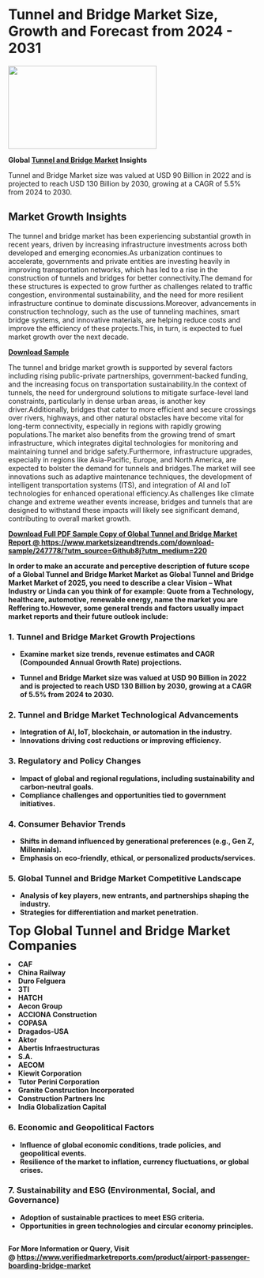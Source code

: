 <H1>Tunnel and Bridge Market Size, Growth and Forecast from 2024 - 2031</H1><img class="aligncenter size-medium wp-image-584254" src="https://thirdeyenews.in/wp-content/uploads/2024/09/Global-Market-Research-300x168.jpeg" alt="" width="300" height="168" /><p><strong>Global&nbsp;<a href="https://www.marketsizeandtrends.com/download-sample/247778/?utm_source=Github8j?utm_medium=220">Tunnel and Bridge Market</a> Insights</strong></p><p>Tunnel and Bridge Market size was valued at USD 90 Billion in 2022 and is projected to reach USD 130 Billion by 2030, growing at a CAGR of 5.5% from 2024 to 2030.</p><p><h2>Market Growth Insights</h2> <p>The tunnel and bridge market has been experiencing substantial growth in recent years, driven by increasing infrastructure investments across both developed and emerging economies.As urbanization continues to accelerate, governments and private entities are investing heavily in improving transportation networks, which has led to a rise in the construction of tunnels and bridges for better connectivity.The demand for these structures is expected to grow further as challenges related to traffic congestion, environmental sustainability, and the need for more resilient infrastructure continue to dominate discussions.Moreover, advancements in construction technology, such as the use of tunneling machines, smart bridge systems, and innovative materials, are helping reduce costs and improve the efficiency of these projects.This, in turn, is expected to fuel market growth over the next decade.</p> <p><strong><a href="#">Download Sample</a></strong></p> <p>The tunnel and bridge market growth is supported by several factors including rising public-private partnerships, government-backed funding, and the increasing focus on transportation sustainability.In the context of tunnels, the need for underground solutions to mitigate surface-level land constraints, particularly in dense urban areas, is another key driver.Additionally, bridges that cater to more efficient and secure crossings over rivers, highways, and other natural obstacles have become vital for long-term connectivity, especially in regions with rapidly growing populations.The market also benefits from the growing trend of smart infrastructure, which integrates digital technologies for monitoring and maintaining tunnel and bridge safety.Furthermore, infrastructure upgrades, especially in regions like Asia-Pacific, Europe, and North America, are expected to bolster the demand for tunnels and bridges.The market will see innovations such as adaptive maintenance techniques, the development of intelligent transportation systems (ITS), and integration of AI and IoT technologies for enhanced operational efficiency.As challenges like climate change and extreme weather events increase, bridges and tunnels that are designed to withstand these impacts will likely see significant demand, contributing to overall market growth.</p> <p><strong><a href="#"></p><p><span class=""><strong>Download Full PDF Sample Copy of Global Tunnel and Bridge Market Report</strong> @ <a href="https://www.marketsizeandtrends.com/download-sample/247778/?utm_source=Github8j?utm_medium=220" target="_blank">https://www.marketsizeandtrends.com/download-sample/247778/?utm_source=Github8j?utm_medium=220</a></span></p><p>In order to make an accurate and perceptive description of future scope of a Global&nbsp;Tunnel and Bridge Market Market as Global&nbsp;Tunnel and Bridge Market Market of 2025, you need to describe a clear Vision &ndash; What Industry or Linda can you think of for example: Quote from a Technology, healthcare, automotive, renewable energy, name the market you are Reffering to.However, some general trends and factors usually impact market reports and their future outlook include:</p><h3>1.&nbsp;<strong>Tunnel and Bridge Market Growth Projections</strong></h3><ul><li>Examine market size trends, revenue estimates and CAGR (Compounded Annual Growth Rate) projections.</li><li><p>Tunnel and Bridge Market size was valued at USD 90 Billion in 2022 and is projected to reach USD 130 Billion by 2030, growing at a CAGR of 5.5% from 2024 to 2030.</p></li></ul><h3>2.&nbsp;<strong>Tunnel and Bridge Market Technological Advancements</strong></h3><ul><li>Integration of AI, IoT, blockchain, or automation in the industry.</li><li>Innovations driving cost reductions or improving efficiency.</li></ul><h3>3.&nbsp;<strong>Regulatory and Policy Changes</strong></h3><ul><li>Impact of global and regional regulations, including sustainability and carbon-neutral goals.</li><li>Compliance challenges and opportunities tied to government initiatives.</li></ul><h3>4.&nbsp;<strong>Consumer Behavior Trends</strong></h3><ul><li>Shifts in demand influenced by generational preferences (e.g., Gen Z, Millennials).</li><li>Emphasis on eco-friendly, ethical, or personalized products/services.</li></ul><h3>5.&nbsp;<strong>Global Tunnel and Bridge Market Competitive Landscape</strong></h3><ul><li>Analysis of key players, new entrants, and partnerships shaping the industry.</li><li>Strategies for differentiation and market penetration.</li></ul><p data-pm-slice="1 1 []"><span style="color: inherit; font-family: inherit; font-size: 25px;">Top Global Tunnel and Bridge Market Companies</span></p><div class="" data-test-id=""><p><li>CAF</li><li> China Railway</li><li> Duro Felguera</li><li> 3TI</li><li> HATCH</li><li> Aecon Group</li><li> ACCIONA Construction</li><li> COPASA</li><li> Dragados-USA</li><li> Aktor</li><li> Abertis Infraestructuras</li><li> S.A.</li><li> AECOM</li><li> Kiewit Corporation</li><li> Tutor Perini Corporation</li><li> Granite Construction Incorporated</li><li> Construction Partners Inc</li><li> India Globalization Capital</li></p></div><h3>6.&nbsp;<strong>Economic and Geopolitical Factors</strong></h3><ul><li>Influence of global economic conditions, trade policies, and geopolitical events.</li><li>Resilience of the market to inflation, currency fluctuations, or global crises.</li></ul><h3>7.&nbsp;<strong>Sustainability and ESG (Environmental, Social, and Governance)</strong></h3><ul><li>Adoption of sustainable practices to meet ESG criteria.</li><li>Opportunities in green technologies and circular economy principles.</li></ul><h2><strong style="font-size: 14px;">For More Information or Query, Visit @&nbsp;</strong><a style="background-color: #ffffff; font-size: 14px;" href="https://www.marketsizeandtrends.com/report/tunnel-and-bridge-market/" target="_blank">https://www.verifiedmarketreports.com/product/airport-passenger-boarding-bridge-market</a></h2>